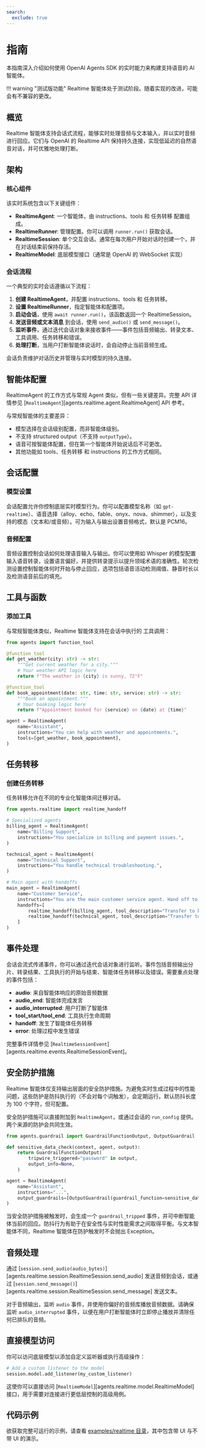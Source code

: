```yaml
---
search:
  exclude: true
---
```

# 指南

本指南深入介绍如何使用 OpenAI Agents SDK 的实时能力来构建支持语音的 AI 智能体。

!!! warning "测试版功能"
Realtime 智能体处于测试阶段。随着实现的改进，可能会有不兼容的更改。

## 概览

Realtime 智能体支持会话式流程，能够实时处理音频与文本输入，并以实时音频进行回应。它们与 OpenAI 的 Realtime API 保持持久连接，实现低延迟的自然语音对话，并可优雅地处理打断。

## 架构

### 核心组件

该实时系统包含以下关键组件：

-   **RealtimeAgent**: 一个智能体，由 instructions、tools 和 任务转移 配置组成。
-   **RealtimeRunner**: 管理配置。你可以调用 `runner.run()` 获取会话。
-   **RealtimeSession**: 单个交互会话。通常在每次用户开始对话时创建一个，并在对话结束前保持存活。
-   **RealtimeModel**: 底层模型接口（通常是 OpenAI 的 WebSocket 实现）

### 会话流程

一个典型的实时会话遵循以下流程：

1. **创建 RealtimeAgent**，并配置 instructions、tools 和 任务转移。
2. **设置 RealtimeRunner**，指定智能体和配置项。
3. **启动会话**，使用 `await runner.run()`，该函数返回一个 RealtimeSession。
4. **发送音频或文本消息** 到会话，使用 `send_audio()` 或 `send_message()`。
5. **监听事件**，通过迭代会话对象来接收事件——事件包括音频输出、转录文本、工具调用、任务转移和错误。
6. **处理打断**，当用户打断智能体说话时，会自动停止当前音频生成。

会话负责维护对话历史并管理与实时模型的持久连接。

## 智能体配置

RealtimeAgent 的工作方式与常规 Agent 类似，但有一些关键差异。完整 API 详情参见 [`RealtimeAgent`][agents.realtime.agent.RealtimeAgent] API 参考。

与常规智能体的主要差异：

-   模型选择在会话级别配置，而非智能体级别。
-   不支持 structured output（不支持 `outputType`）。
-   语音可按智能体配置，但在第一个智能体开始说话后不可更改。
-   其他功能如 tools、任务转移 和 instructions 的工作方式相同。

## 会话配置

### 模型设置

会话配置允许你控制底层实时模型行为。你可以配置模型名称（如 `gpt-realtime`）、语音选择（alloy、echo、fable、onyx、nova、shimmer），以及支持的模态（文本和/或音频）。可为输入与输出设置音频格式，默认是 PCM16。

### 音频配置

音频设置控制会话如何处理语音输入与输出。你可以使用如 Whisper 的模型配置输入语音转录，设置语言偏好，并提供转录提示以提升领域术语的准确性。轮次检测设置控制智能体何时开始与停止回应，选项包括语音活动检测阈值、静音时长以及检测语音前后的填充。

## 工具与函数

### 添加工具

与常规智能体类似，Realtime 智能体支持在会话中执行的 工具调用：

```python
from agents import function_tool

@function_tool
def get_weather(city: str) -> str:
    """Get current weather for a city."""
    # Your weather API logic here
    return f"The weather in {city} is sunny, 72°F"

@function_tool
def book_appointment(date: str, time: str, service: str) -> str:
    """Book an appointment."""
    # Your booking logic here
    return f"Appointment booked for {service} on {date} at {time}"

agent = RealtimeAgent(
    name="Assistant",
    instructions="You can help with weather and appointments.",
    tools=[get_weather, book_appointment],
)
```

## 任务转移

### 创建任务转移

任务转移允许在不同的专业化智能体间迁移对话。

```python
from agents.realtime import realtime_handoff

# Specialized agents
billing_agent = RealtimeAgent(
    name="Billing Support",
    instructions="You specialize in billing and payment issues.",
)

technical_agent = RealtimeAgent(
    name="Technical Support",
    instructions="You handle technical troubleshooting.",
)

# Main agent with handoffs
main_agent = RealtimeAgent(
    name="Customer Service",
    instructions="You are the main customer service agent. Hand off to specialists when needed.",
    handoffs=[
        realtime_handoff(billing_agent, tool_description="Transfer to billing support"),
        realtime_handoff(technical_agent, tool_description="Transfer to technical support"),
    ]
)
```

## 事件处理

会话会流式传递事件，你可以通过迭代会话对象进行监听。事件包括音频输出分片、转录结果、工具执行的开始与结束、智能体任务转移以及错误。需要重点处理的事件包括：

-   **audio**: 来自智能体响应的原始音频数据
-   **audio_end**: 智能体完成发言
-   **audio_interrupted**: 用户打断了智能体
-   **tool_start/tool_end**: 工具执行生命周期
-   **handoff**: 发生了智能体任务转移
-   **error**: 处理过程中发生错误

完整事件详情参见 [`RealtimeSessionEvent`][agents.realtime.events.RealtimeSessionEvent]。

## 安全防护措施

Realtime 智能体仅支持输出层面的安全防护措施。为避免实时生成过程中的性能问题，这些防护是防抖执行的（不会对每个词触发），会定期运行。默认防抖长度为 100 个字符，但可配置。

安全防护措施可以直接附加到 `RealtimeAgent`，或通过会话的 `run_config` 提供。两个来源的防护会共同生效。

```python
from agents.guardrail import GuardrailFunctionOutput, OutputGuardrail

def sensitive_data_check(context, agent, output):
    return GuardrailFunctionOutput(
        tripwire_triggered="password" in output,
        output_info=None,
    )

agent = RealtimeAgent(
    name="Assistant",
    instructions="...",
    output_guardrails=[OutputGuardrail(guardrail_function=sensitive_data_check)],
)
```

当安全防护措施被触发时，会生成一个 `guardrail_tripped` 事件，并可中断智能体当前的回应。防抖行为有助于在安全性与实时性能需求之间取得平衡。与文本智能体不同，Realtime 智能体在防护触发时不会抛出 Exception。

## 音频处理

通过 [`session.send_audio(audio_bytes)`][agents.realtime.session.RealtimeSession.send_audio] 发送音频到会话，或通过 [`session.send_message()`][agents.realtime.session.RealtimeSession.send_message] 发送文本。

对于音频输出，监听 `audio` 事件，并使用你偏好的音频库播放音频数据。请确保监听 `audio_interrupted` 事件，以便在用户打断智能体时立即停止播放并清除任何已排队的音频。

## 直接模型访问

你可以访问底层模型以添加自定义监听器或执行高级操作：

```python
# Add a custom listener to the model
session.model.add_listener(my_custom_listener)
```

这使你可以直接访问 [`RealtimeModel`][agents.realtime.model.RealtimeModel] 接口，用于需要对连接进行更低层控制的高级用例。

## 代码示例

欲获取完整可运行的示例，请查看 [examples/realtime 目录](https://github.com/openai/openai-agents-python/tree/main/examples/realtime)，其中包含带 UI 与不带 UI 的演示。